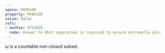 ```yaml
---
space: S000108
property: P000168
value: false
refs:
- mathse: 4751818
  name: Answer to What separation is required to ensure extremally disconnected spaces are sequentially discrete?
---
```


$\omega$ is a countable non-closed subset.
